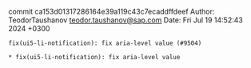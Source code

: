 commit ca153d01317286164e39a119c43c7ecaddffdeef
Author: TeodorTaushanov <teodor.taushanov@sap.com>
Date:   Fri Jul 19 14:52:43 2024 +0300

    fix(ui5-li-notification): fix aria-level value (#9504)
    
    * fix(ui5-li-notification): fix aria-level value
